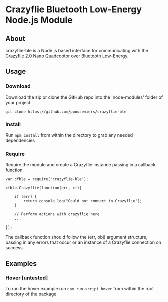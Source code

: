 # Crazyflie Bluetooth Low-Energy Node.js Module

## About
crazyflie-ble is a Node.js based interface for communicating with
the [Crazyflie 2.0 Nano Quadcoptor](https://www.bitcraze.io/crazyflie-2/) over Bluetooth Low-Energy.


## Usage

### Download
Download the zip or clone the GitHub repo into the 'node-modules' folder of your project

`git clone https://github.com/ppossemiers/crazyflie-ble`

### Install
Run `npm install` from within the directory to grab any needed dependencies

### Require
Require the module and create a Crazyflie instance passing in a callback function.

	var cfble = require('crazyflie-ble');

	cfble.Crazyflie(function(err, cf){

		if (err) {
			return console.log("Could not connect to Crazyflie");
		}

		// Perform actions with crazyflie here
		...

	});

The callback function should follow the (err, obj) argument structure, passing in any errors that occur or an instance of a Crazyflie connection on success.


## Examples

### Hover [untested]

To run the hover example run `npm run-script hover` from within the root directory of the package
